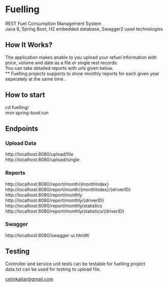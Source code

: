 # Fuelling 
REST Fuel Consumption Management System   
Java 8, Spring Boot, H2 embedded database, Swagger2 used technologies

## How It Works?
The application makes anable to you upload your refuel information with price, volume and date as a file or single rest records.  
You can take detailed reports with urls given below.  
** Fuelling projects supports to show monthly reports for each given year seperately at the same time .

## How to start  
cd fuelling/  
mvn spring-boot:run

## Endpoints  
### Upload Data  
http://localhost:8080/upload/file  
http://localhost:8080/upload/single  

### Reports  
http://localhost:8080/report/month/{monthIndex}    
http://localhost:8080/report/month/{monthIndex}/{driverID}  
http://localhost:8080/report/monthly   
http://localhost:8080/report/monthly/{driverID}  
http://localhost:8080/report/monthly/statistics  
http://localhost:8080/report/monthly/statistics/{driverID}  


### Swagger  
http://localhost:8080/swagger-ui.html#/  

## Testing  
Controller and service unit tests can be testable for fuelling project  
data.txt can be used for testing to upload file.

cetinkaltar@gmail.com






